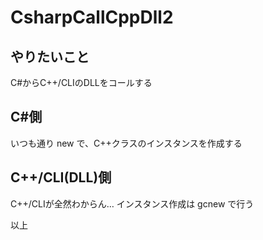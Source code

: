 # CsharpCallCppDll2

## やりたいこと
 C#からC++/CLIのDLLをコールする


## C#側
 いつも通り new で、C++クラスのインスタンスを作成する


## C++/CLI(DLL)側
 C++/CLIが全然わからん…
 インスタンス作成は gcnew で行う

以上
